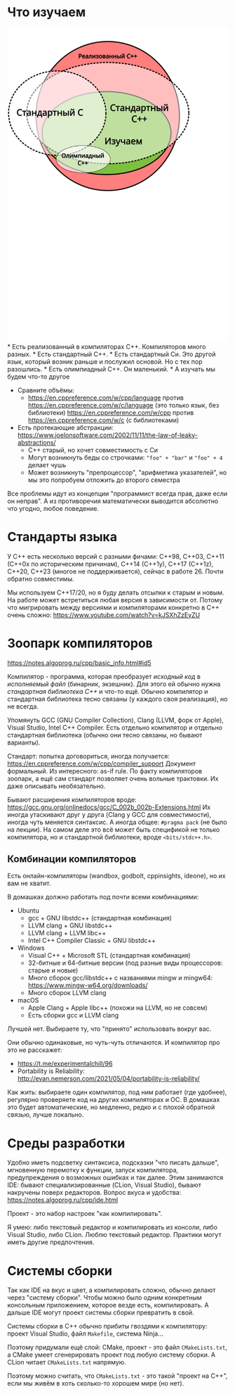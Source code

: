 # Что изучаем
![alt text](c-vs-cpp.svg "Title")
    * Есть реализованный в компиляторах C++.
      Компиляторов много разных.
    * Есть стандартный C++.
    * Есть стандартный Си. Это другой язык, который возник раньше и послужил основой. Но с тех пор разошлись.
    * Есть олимпиадный C++. Он маленький.
    * А изучать мы будем что-то другое
* Сравните объёмы:
    * https://en.cppreference.com/w/cpp/language против https://en.cppreference.com/w/c/language
      (это только язык, без библиотеки)
    https://en.cppreference.com/w/cpp против https://en.cppreference.com/w/c (с библиотеками)
* Есть протекающие абстракции: https://www.joelonsoftware.com/2002/11/11/the-law-of-leaky-abstractions/
    * C++ старый, но хочет совместимость с Си
    * Могут возникнуть беды со строчками: `"foo" + "bar"` и `"foo" + 4` делает чушь
    * Может возникнуть "препроцессор", "арифметика указателей", но мы это попробуем
      отложить до второго семестра

Все проблемы идут из концепции "программист всегда прав, даже если он неправ".
А из противоречия математически выводится абсолютно что угодно, любое поведение.

# Стандарты языка
У C++ есть несколько версий с разными фичами: C++98, C++03, C++11 (C++0x по историческим причинам),
C++14 (C++1y), C++17 (C++1z), C++20, C++23 (многое не поддерживается), сейчас в работе 26.
Почти обратно совместимы.

Мы используем C++17/20, но я буду делать отсылки к старым и новым.
На работе может встретиться любая версия в зависимости от.
Потому что мигрировать между версиями и компиляторами конкретно в C++ очень сложно: https://www.youtube.com/watch?v=kJSXhZzEyZU

# Зоопарк компиляторов
https://notes.algoprog.ru/cpp/basic_info.html#id5

Компилятор - программа, которая преобразует _исходный код_ в _исполняемый файл_ (бинарник, экзешник).
Для этого ей обычно нужна _стандартная библиотека C++_ и что-то ещё.
Обычно компилятор и стандартная библиотека тесно связаны (у каждого своя реализация), но не всегда.

Упомянуть GCC (GNU Compiler Collection), Clang (LLVM, форк от Apple), Visual Studio, Intel C++ Compiler.
Есть отдельно компилятор и отдельно стандартная библиотека (обычно они тесно связаны, но бывают варианты).

Стандарт: попытка договориться, иногда получается: https://en.cppreference.com/w/cpp/compiler_support
Документ формальный. Из интересного: as-if rule.
По факту компиляторов зоопарк, а ещё сам стандарт позволяет очень вольные трактовки.
Их даже описывать необязательно.

Бывают расширения компиляторов вроде: https://gcc.gnu.org/onlinedocs/gcc/C_002b_002b-Extensions.html
Их иногда утаскивают друг у друга (Clang у GCC для совместимости), иногда чуть меняется синтаксис.
А иногда общее: `#pragma pack` (не было на лекции).
На самом деле это всё может быть спецификой не только компилятора, но и стандартной библиотеки,
вроде `<bits/stdc++.h>`.

## Комбинации компиляторов
Есть онлайн-компиляторы (wandbox, godbolt, cppinsights, ideone), но их вам не хватит.

В домашках должно работать под почти всеми комбинациями:

* Ubuntu
    * gcc + GNU libstdc++ (стандартная комбинация)
    * LLVM clang + GNU libstdc++
    * LLVM clang + LLVM libc++
    * Intel C++ Compiler Classic + GNU libstdc++
* Windows
    * Visual C++ + Microsoft STL (стандартная комбинация)
    * 32-битные и 64-битные версии (под разные виды процессоров: старые и новые)
    * Много сборок gcc/libstdc++ с названиями mingw и mingw64: https://www.mingw-w64.org/downloads/
    * Много сборок LLVM clang
* macOS
    * Apple Clang + Apple libc++ (похожи на LLVM, но не совсем)
    * Есть сборки gcc и LLVM clang

Лучшей нет. Выбираете ту, что "принято" использовать вокруг вас.

Они обычно одинаковые, но чуть-чуть отличаются. И компилятор про это не расскажет:

* https://t.me/experimentalchill/96
* Portability is Reliability: http://evan.nemerson.com/2021/05/04/portability-is-reliability/

Как жить: выбираете один компилятор, под ним работает (где удобнее), регулярно проверяете код на
других компиляторах и ОС.
В домашках это будет автоматические, но медленно, редко и с плохой обратной связью, лучше локально.

# Среды разработки
Удобно иметь подсветку синтаксиса, подсказки "что писать дальше", мгновенную перемотку к функции,
запуск компилятора, предупреждения о возможных ошибках и так далее.
Этим занимаются IDE: бывают специализированные (CLion, Visual Studio), бывают накручены поверх редакторов.
Вопрос вкуса и удобства: https://notes.algoprog.ru/cpp/ide.html

Проект - это набор настроек "как компилировать".

Я умею: либо текстовый редактор и компилировать из консоли, либо Visual Studio, либо CLion.
Люблю текстовый редактор.
Практики могут иметь другие предпочтения.

# Системы сборки
Так как IDE на вкус и цвет, а компилировать сложно, обычно делают через "систему сборки".
Чтобы можно было одним конкретным консольным приложением, которое везде есть, компилировать.
А дальше IDE могут проект системы сборки превратить в свой.

Системы сборки в C++ обычно прибиты гвоздями к компилятору: проект Visual Studio, файл `Makefile`,
система Ninja...

Поэтому придумали ещё слой: CMake, проект - это файл `CMakeLists.txt`, а CMake умеет сгенерировать
проект под любую систему сборки.  А CLion читает `CMakeLists.txt` напрямую.

Поэтому можно считать, что `CMakeLists.txt` - это такой "проект на C++", если мы живём в хоть
сколько-то хорошем мире (но нет).
